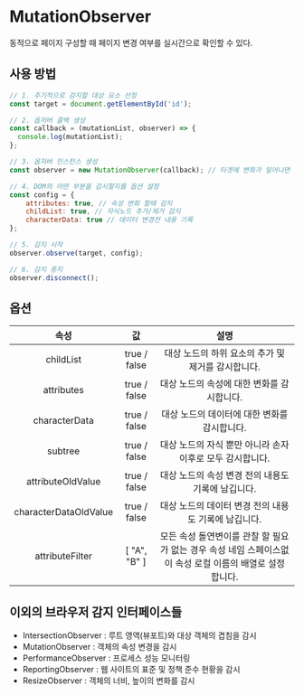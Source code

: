 # MutationObserver
동적으로 페이지 구성할 때 페이지 변경 여부를 실시간으로 확인할 수 있다.

## 사용 방법
```javascript
// 1. 주기적으로 감지할 대상 요소 선정
const target = document.getElementById('id');

// 2. 옵저버 콜백 생성
const callback = (mutationList, observer) => {
  console.log(mutationList);
};

// 3. 옵저버 인스턴스 생성
const observer = new MutationObserver(callback); // 타겟에 변화가 일어나면 콜백함수를 실행하게 된다.

// 4. DOM의 어떤 부분을 감시할지를 옵션 설정
const config = { 
    attributes: true, // 속성 변화 할때 감지
    childList: true, // 자식노드 추가/제거 감지
    characterData: true // 데이터 변경전 내용 기록
};

// 5. 감지 시작
observer.observe(target, config);

// 6. 감지 중지
observer.disconnect();
```

## 옵션
|    속성	    |값	|설명|
|:---------:|:----:|:----:|
| childList |true / false |대상 노드의 하위 요소의 추가 및 제거를 감시합니다.|
|attributes |true / false |대상 노드의 속성에 대한 변화를 감시합니다.|
|characterData |true / false |대상 노드의 데이터에 대한 변화를 감시합니다.|
|subtree |true / false |대상 노드의 자식 뿐만 아니라 손자 이후로 모두 감시합니다.|
|attributeOldValue |true / false |대상 노드의 속성 변경 전의 내용도 기록에 남깁니다.|
|characterDataOldValue |true / false |대상 노드의 데이터 변경 전의 내용도 기록에 남깁니다.|
|attributeFilter|[ "A", "B" ]| 모든 속성 돌연변이를 관찰 할 필요가 없는 경우 속성 네임 스페이스없이 속성 로컬 이름의 배열로 설정 합니다.|

## 이외의 브라우저 감지 인터페이스들
- IntersectionObserver : 루트 영역(뷰포트)와 대상 객체의 겹침을 감시
- MutationObserver : 객체의 속성 변경을 감시
- PerformanceObserver : 프로세스 성능 모니터링
- ReportingObserver : 웹 사이트의 표준 및 정책 준수 현황을 감시
- ResizeObserver : 객체의 너비, 높이의 변화를 감시